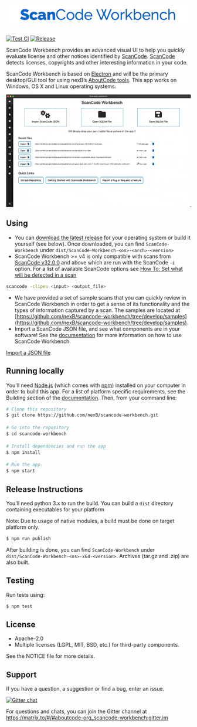 # <p align="center"><img src="src/assets/images/scancode-workbench-logo.png" align="center" alt="ScanCode Workbench">
</p>

[![Test CI](https://github.com/nexB/scancode-workbench/actions/workflows/Test.yml/badge.svg)](https://github.com/nexB/scancode-workbench/actions/workflows/Test.yml)
[![Release](https://github.com/nexB/scancode-workbench/actions/workflows/Release.yml/badge.svg)](https://github.com/nexB/scancode-workbench/actions/workflows/Release.yml)

ScanCode Workbench provides an advanced visual UI to help you quickly evaluate
license and other notices identified by 
[ScanCode](https://github.com/nexB/scancode-toolkit/).
[ScanCode](https://github.com/nexB/scancode-toolkit/) detects licenses, copyrights 
and other interesting information in your code.

ScanCode Workbench is based on
[Electron](https://www.electronjs.org/) and will be the primary desktop/GUI tool 
for using nexB’s [AboutCode tools](https://github.com/nexB/aboutcode). This app 
works on Windows, OS X and Linux operating systems.

![ScanCode Workbench](/src/assets/images/workbench_intro.gif)

## Using

* You can [download the latest release](https://github.com/nexB/scancode-workbench/releases) 
for your operating system or build it yourself (see below). Once downloaded, you 
can find `ScanCode-Workbench` under `dist/ScanCode-Workbench-<os>-<arch>-<version>`
* ScanCode Workbench >= v4 is only compatible with scans from 
[ScanCode v32.0.0](https://github.com/nexB/scancode-toolkit/releases) and 
above which are run with the ScanCode `-i` option. For a list of available ScanCode 
options see [How To: Set what will be detected in a scan](https://scancode-toolkit.readthedocs.io/en/latest/tutorials/how_to_set_what_will_be_detected_in_a_scan.html)

```bash
scancode -clipeu <input> <output_file>
```

* We have provided a set of sample scans that you can quickly review in 
ScanCode Workbench in order to get a sense of its functionality and the types of 
information captured by a scan.  The samples are located at 
[https://github.com/nexB/scancode-workbench/tree/develop/samples](https://github.com/nexB/scancode-workbench/tree/develop/samples).
* Import a ScanCode JSON file, and see what components are in your software! See 
the [documentation](https://scancode-workbench.readthedocs.io) for more 
information on how to use ScanCode Workbench.

[Import a JSON file](https://scancode-workbench.readthedocs.io/en/develop/how-to-guides/load-your-data/import-json.html)

## Running locally

You'll need [Node.js](https://nodejs.org) (which comes with [npm](http://npmjs.com)) 
installed on your computer in order to build this app. For a list of platform 
specific requirements, see the Building section of the [documentation](https://scancode-workbench.readthedocs.io/en/develop/contribute/building.html).
Then, from your command line:

```bash
# Clone this repository
$ git clone https://github.com/nexB/scancode-workbench.git

# Go into the repository
$ cd scancode-workbench

# Install dependencies and run the app
$ npm install

# Run the app
$ npm start
```

## Release Instructions

You'll need python 3.x to run the build. You can build a `dist` directory containing executables for your platform 

Note: Due to usage of native modules, a build must be done on target platform only.

```bash
$ npm run publish
```

After building is done, you can find `ScanCode-Workbench` under 
`dist/ScanCode-Workbench-<os>-x64-<version>`. Archives (tar.gz and .zip) are 
also built.

## Testing

Run tests using:

```bash
$ npm test
```

## License

* Apache-2.0
* Multiple licenses (LGPL, MIT, BSD, etc.) for third-party components.

See the NOTICE file for more details.

## Support

If you have a question, a suggestion or find a bug, enter an issue.

[![Gitter chat](https://badges.gitter.im/aboutcode-org/gitter.png)](https://matrix.to/#/#aboutcode-org_scancode-workbench:gitter.im)

For questions and chats, you can join the Gitter channel at https://matrix.to/#/#aboutcode-org_scancode-workbench:gitter.im
